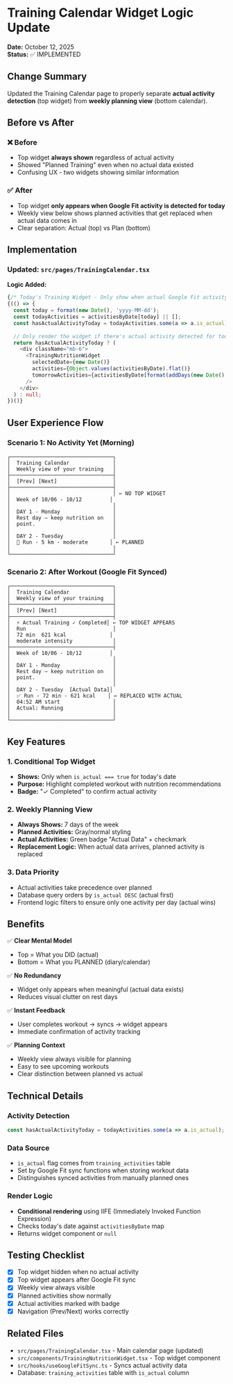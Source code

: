 # Training Calendar Widget Logic Update

**Date:** October 12, 2025  
**Status:** ✅ IMPLEMENTED

## Change Summary

Updated the Training Calendar page to properly separate **actual activity detection** (top widget) from **weekly planning view** (bottom calendar).

## Before vs After

### ❌ Before
- Top widget **always shown** regardless of actual activity
- Showed "Planned Training" even when no actual data existed
- Confusing UX - two widgets showing similar information

### ✅ After
- Top widget **only appears when Google Fit activity is detected for today**
- Weekly view below shows planned activities that get replaced when actual data comes in
- Clear separation: Actual (top) vs Plan (bottom)

## Implementation

### Updated: `src/pages/TrainingCalendar.tsx`

**Logic Added:**
```typescript
{/* Today's Training Widget - Only show when actual Google Fit activity is detected */}
{(() => {
  const today = format(new Date(), 'yyyy-MM-dd');
  const todayActivities = activitiesByDate[today] || [];
  const hasActualActivityToday = todayActivities.some(a => a.is_actual);
  
  // Only render the widget if there's actual activity detected for today
  return hasActualActivityToday ? (
    <div className="mb-6">
      <TrainingNutritionWidget
        selectedDate={new Date()}
        activities={Object.values(activitiesByDate).flat()}
        tomorrowActivities={activitiesByDate[format(addDays(new Date(), 1), 'yyyy-MM-dd')] || []}
      />
    </div>
  ) : null;
})()}
```

## User Experience Flow

### Scenario 1: No Activity Yet (Morning)
```
┌─────────────────────────────────┐
│  Training Calendar              │
│  Weekly view of your training   │
├─────────────────────────────────┤
│  [Prev] [Next]                  │
├─────────────────────────────────┤
│                                 │ ← NO TOP WIDGET
│  Week of 10/06 - 10/12         │
│                                 │
│  DAY 1 - Monday                 │
│  Rest day — keep nutrition on   │
│  point.                         │
│                                 │
│  DAY 2 - Tuesday                │
│  🏃 Run - 5 km - moderate       │ ← PLANNED
│                                 │
└─────────────────────────────────┘
```

### Scenario 2: After Workout (Google Fit Synced)
```
┌─────────────────────────────────┐
│  Training Calendar              │
│  Weekly view of your training   │
├─────────────────────────────────┤
│  [Prev] [Next]                  │
├─────────────────────────────────┤
│  ⚡ Actual Training ✓ Completed│ ← TOP WIDGET APPEARS
│  Run                            │
│  72 min  621 kcal              │
│  moderate intensity             │
├─────────────────────────────────┤
│  Week of 10/06 - 10/12         │
│                                 │
│  DAY 1 - Monday                 │
│  Rest day — keep nutrition on   │
│  point.                         │
│                                 │
│  DAY 2 - Tuesday  [Actual Data]│
│  ✅ Run - 72 min - 621 kcal    │ ← REPLACED WITH ACTUAL
│  04:52 AM start                 │
│  Actual: Running                │
│                                 │
└─────────────────────────────────┘
```

## Key Features

### 1. **Conditional Top Widget**
- **Shows:** Only when `is_actual === true` for today's date
- **Purpose:** Highlight completed workout with nutrition recommendations
- **Badge:** "✓ Completed" to confirm actual activity

### 2. **Weekly Planning View**
- **Always Shows:** 7 days of the week
- **Planned Activities:** Gray/normal styling
- **Actual Activities:** Green badge "Actual Data" + checkmark
- **Replacement Logic:** When actual data arrives, planned activity is replaced

### 3. **Data Priority**
- Actual activities take precedence over planned
- Database query orders by `is_actual DESC` (actual first)
- Frontend logic filters to ensure only one activity per day (actual wins)

## Benefits

✅ **Clear Mental Model**
- Top = What you DID (actual)
- Bottom = What you PLANNED (diary/calendar)

✅ **No Redundancy**
- Widget only appears when meaningful (actual data exists)
- Reduces visual clutter on rest days

✅ **Instant Feedback**
- User completes workout → syncs → widget appears
- Immediate confirmation of activity tracking

✅ **Planning Context**
- Weekly view always visible for planning
- Easy to see upcoming workouts
- Clear distinction between planned vs actual

## Technical Details

### Activity Detection
```typescript
const hasActualActivityToday = todayActivities.some(a => a.is_actual);
```

### Data Source
- `is_actual` flag comes from `training_activities` table
- Set by Google Fit sync functions when storing workout data
- Distinguishes synced activities from manually planned ones

### Render Logic
- **Conditional rendering** using IIFE (Immediately Invoked Function Expression)
- Checks today's date against `activitiesByDate` map
- Returns widget component or `null`

## Testing Checklist

- [x] Top widget hidden when no actual activity
- [x] Top widget appears after Google Fit sync
- [x] Weekly view always visible
- [x] Planned activities show normally
- [x] Actual activities marked with badge
- [x] Navigation (Prev/Next) works correctly

## Related Files

- `src/pages/TrainingCalendar.tsx` - Main calendar page (updated)
- `src/components/TrainingNutritionWidget.tsx` - Top widget component
- `src/hooks/useGoogleFitSync.ts` - Syncs actual activity data
- Database: `training_activities` table with `is_actual` column
